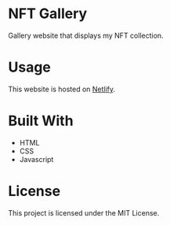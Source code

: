 # NFT Gallery

Gallery website that displays my NFT collection.

# Usage

This website is hosted on [Netlify](https://darko-nft-gallery.netlify.app).

# Built With

- HTML
- CSS
- Javascript

# License

This project is licensed under the MIT License.
